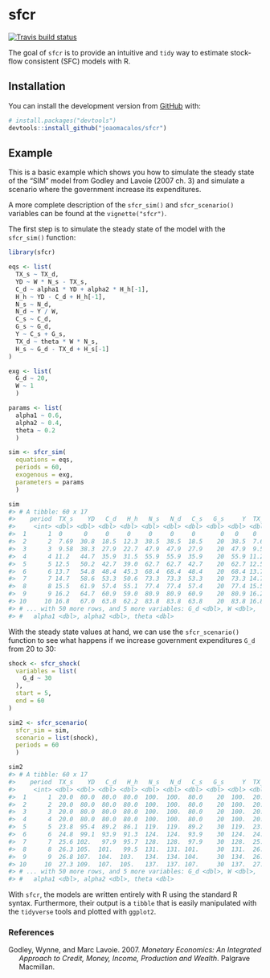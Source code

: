 
<!-- README.md is generated from README.Rmd. Please edit that file -->

# sfcr

<!-- badges: start -->

[![Travis build
status](https://travis-ci.com/joaomacalos/sfcr.svg?branch=master)](https://travis-ci.com/joaomacalos/sfcr)
<!-- badges: end -->

The goal of `sfcr` is to provide an intuitive and `tidy` way to estimate
stock-flow consistent (SFC) models with R.

## Installation

You can install the development version from
[GitHub](https://github.com/) with:

``` r
# install.packages("devtools")
devtools::install_github("joaomacalos/sfcr")
```

## Example

This is a basic example which shows you how to simulate the steady state
of the “SIM” model from Godley and Lavoie (2007 ch. 3) and simulate a
scenario where the government increase its expenditures.

A more complete description of the `sfcr_sim()` and `sfcr_scenario()`
variables can be found at the `vignette("sfcr")`.

The first step is to simulate the steady state of the model with the
`sfcr_sim()` function:

``` r
library(sfcr)

eqs <- list(
  TX_s ~ TX_d,
  YD ~ W * N_s - TX_s,
  C_d ~ alpha1 * YD + alpha2 * H_h[-1],
  H_h ~ YD - C_d + H_h[-1],
  N_s ~ N_d,
  N_d ~ Y / W,
  C_s ~ C_d,
  G_s ~ G_d,
  Y ~ C_s + G_s,
  TX_d ~ theta * W * N_s,
  H_s ~ G_d - TX_d + H_s[-1]
)

exg <- list(
  G_d ~ 20, 
  W ~ 1
  )

params <- list(
  alpha1 ~ 0.6,
  alpha2 ~ 0.4,
  theta ~ 0.2
  )

sim <- sfcr_sim(
  equations = eqs, 
  periods = 60, 
  exogenous = exg, 
  parameters = params
  )

sim
#> # A tibble: 60 x 17
#>    period  TX_s    YD   C_d   H_h   N_s   N_d   C_s   G_s     Y  TX_d   H_s
#>     <int> <dbl> <dbl> <dbl> <dbl> <dbl> <dbl> <dbl> <dbl> <dbl> <dbl> <dbl>
#>  1      1  0      0     0     0     0     0     0       0   0    0      0  
#>  2      2  7.69  30.8  18.5  12.3  38.5  38.5  18.5    20  38.5  7.69  12.3
#>  3      3  9.58  38.3  27.9  22.7  47.9  47.9  27.9    20  47.9  9.58  22.7
#>  4      4 11.2   44.7  35.9  31.5  55.9  55.9  35.9    20  55.9 11.2   31.5
#>  5      5 12.5   50.2  42.7  39.0  62.7  62.7  42.7    20  62.7 12.5   39.0
#>  6      6 13.7   54.8  48.4  45.3  68.4  68.4  48.4    20  68.4 13.7   45.3
#>  7      7 14.7   58.6  53.3  50.6  73.3  73.3  53.3    20  73.3 14.7   50.7
#>  8      8 15.5   61.9  57.4  55.1  77.4  77.4  57.4    20  77.4 15.5   55.2
#>  9      9 16.2   64.7  60.9  59.0  80.9  80.9  60.9    20  80.9 16.2   59.0
#> 10     10 16.8   67.0  63.8  62.2  83.8  83.8  63.8    20  83.8 16.8   62.2
#> # ... with 50 more rows, and 5 more variables: G_d <dbl>, W <dbl>,
#> #   alpha1 <dbl>, alpha2 <dbl>, theta <dbl>
```

With the steady state values at hand, we can use the `sfcr_scenario()`
function to see what happens if we increase government expenditures
`G_d` from 20 to 30:

``` r
shock <- sfcr_shock(
  variables = list(
    G_d ~ 30
  ),
  start = 5,
  end = 60
)

sim2 <- sfcr_scenario(
  sfcr_sim = sim,
  scenario = list(shock),
  periods = 60
  )

sim2
#> # A tibble: 60 x 17
#>    period  TX_s    YD   C_d   H_h   N_s   N_d   C_s   G_s     Y  TX_d   H_s
#>     <int> <dbl> <dbl> <dbl> <dbl> <dbl> <dbl> <dbl> <dbl> <dbl> <dbl> <dbl>
#>  1      1  20.0  80.0  80.0  80.0  100.  100.  80.0    20  100.  20.0  80.4
#>  2      2  20.0  80.0  80.0  80.0  100.  100.  80.0    20  100.  20.0  80.4
#>  3      3  20.0  80.0  80.0  80.0  100.  100.  80.0    20  100.  20.0  80.4
#>  4      4  20.0  80.0  80.0  80.0  100.  100.  80.0    20  100.  20.0  80.4
#>  5      5  23.8  95.4  89.2  86.1  119.  119.  89.2    30  119.  23.8  86.6
#>  6      6  24.8  99.1  93.9  91.3  124.  124.  93.9    30  124.  24.8  91.8
#>  7      7  25.6 102.   97.9  95.7  128.  128.  97.9    30  128.  25.6  96.2
#>  8      8  26.3 105.  101.   99.5  131.  131. 101.     30  131.  26.3  99.9
#>  9      9  26.8 107.  104.  103.   134.  134. 104.     30  134.  26.8 103. 
#> 10     10  27.3 109.  107.  105.   137.  137. 107.     30  137.  27.3 106. 
#> # ... with 50 more rows, and 5 more variables: G_d <dbl>, W <dbl>,
#> #   alpha1 <dbl>, alpha2 <dbl>, theta <dbl>
```

With `sfcr`, the models are written entirely with R using the standard R
syntax. Furthermore, their output is a `tibble` that is easily
manipulated with the `tidyverse` tools and plotted with `ggplot2`.

### References

<div id="refs" class="references hanging-indent">

<div id="ref-godley2007monetary">

Godley, Wynne, and Marc Lavoie. 2007. *Monetary Economics: An Integrated
Approach to Credit, Money, Income, Production and Wealth*. Palgrave
Macmillan.

</div>

</div>
